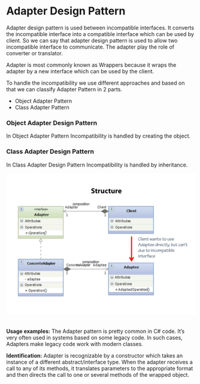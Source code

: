 # Adapter Design Pattern

Adapter design pattern is used between incompatible interfaces. It converts the incompatible interface into a compatible interface which can be used by client. So we can say that adapter design pattern is used to allow two incompatible interface to communicate. The adapter play the role of converter or translator.

Adapter is most commonly known as Wrappers because it wraps the adapter by a new interface which can be used by the client.

To handle the incompatibility we use different approaches and based on that we can classify Adapter Pattern in 2 parts.

* Object Adapter Pattern
* Class Adapter Pattern

### Object Adapter Design Pattern

In Object Adapter Pattern Incompatibility is handled by creating the object.

### Class Adapter Design Pattern

In Class Adapter Design Pattern Incompatibility is handled by inheritance.

<p align="center">
  <img src="https://github.com/adichamoli/DesignPatterns/blob/main/Structural%20Design%20Pattern/Adapter%20Pattern/adapter-pattern-structure.jpg"/>
</p>

<br/>
<b>Usage examples:</b> The Adapter pattern is pretty common in C# code. It’s very often used in systems based on some legacy code. In such cases, Adapters make legacy code work with modern classes.

<b>Identification:</b> Adapter is recognizable by a constructor which takes an instance of a different abstract/interface type. When the adapter receives a call to any of its methods, it translates parameters to the appropriate format and then directs the call to one or several methods of the wrapped object.
